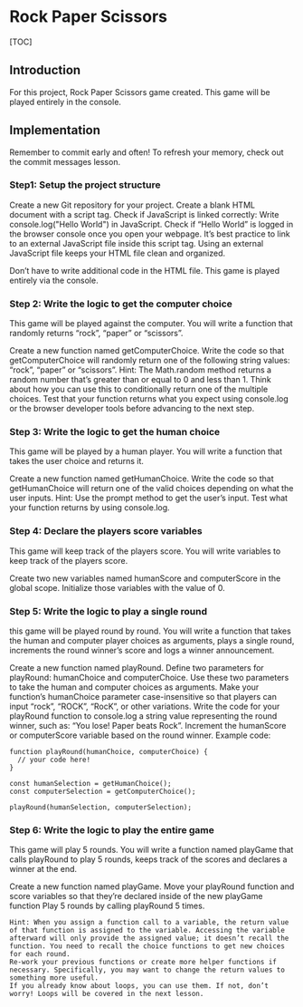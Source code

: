 # Rock Paper Scissors

[TOC]

## Introduction
For this project, Rock Paper Scissors game created. This game will be played entirely in the console.

## Implementation
Remember to commit early and often! To refresh your memory, check out the commit messages lesson.

### Step1: Setup the project structure
Create a new Git repository for your project.
Create a blank HTML document with a script tag.
Check if JavaScript is linked correctly:
Write console.log("Hello World") in JavaScript.
Check if “Hello World” is logged in the browser console once you open your webpage.
It’s best practice to link to an external JavaScript file inside this script tag. Using an external JavaScript file keeps your HTML file clean and organized.

Don’t have to write additional code in the HTML file. This game is played entirely via the console.

### Step 2: Write the logic to get the computer choice
This game will be played against the computer. You will write a function that randomly returns “rock”, “paper” or “scissors”.

Create a new function named getComputerChoice.
Write the code so that getComputerChoice will randomly return one of the following string values: “rock”, “paper” or “scissors”.
Hint: The Math.random method returns a random number that’s greater than or equal to 0 and less than 1. Think about how you can use this to conditionally return one of the multiple choices.
Test that your function returns what you expect using console.log or the browser developer tools before advancing to the next step.

### Step 3: Write the logic to get the human choice
This game will be played by a human player. You will write a function that takes the user choice and returns it.

Create a new function named getHumanChoice.
Write the code so that getHumanChoice will return one of the valid choices depending on what the user inputs.
Hint: Use the prompt method to get the user’s input.
Test what your function returns by using console.log.

### Step 4: Declare the players score variables
This game will keep track of the players score. You will write variables to keep track of the players score.

Create two new variables named humanScore and computerScore in the global scope.
Initialize those variables with the value of 0.

### Step 5: Write the logic to play a single round
this game will be played round by round. You will write a function that takes the human and computer player choices as arguments, plays a single round, increments the round winner’s score and logs a winner announcement.

Create a new function named playRound.
Define two parameters for playRound: humanChoice and computerChoice. Use these two parameters to take the human and computer choices as arguments.
Make your function’s humanChoice parameter case-insensitive so that players can input “rock”, “ROCK”, “RocK”, or other variations.
Write the code for your playRound function to console.log a string value representing the round winner, such as: “You lose! Paper beats Rock”.
Increment the humanScore or computerScore variable based on the round winner.
Example code:

```
function playRound(humanChoice, computerChoice) {
  // your code here!
}

const humanSelection = getHumanChoice();
const computerSelection = getComputerChoice();

playRound(humanSelection, computerSelection);
```

### Step 6: Write the logic to play the entire game
This game will play 5 rounds. You will write a function named playGame that calls playRound to play 5 rounds, keeps track of the scores and declares a winner at the end.

Create a new function named playGame.
Move your playRound function and score variables so that they’re declared inside of the new playGame function
Play 5 rounds by calling playRound 5 times.

```
Hint: When you assign a function call to a variable, the return value of that function is assigned to the variable. Accessing the variable afterward will only provide the assigned value; it doesn’t recall the function. You need to recall the choice functions to get new choices for each round.
Re-work your previous functions or create more helper functions if necessary. Specifically, you may want to change the return values to something more useful.
If you already know about loops, you can use them. If not, don’t worry! Loops will be covered in the next lesson.
```
